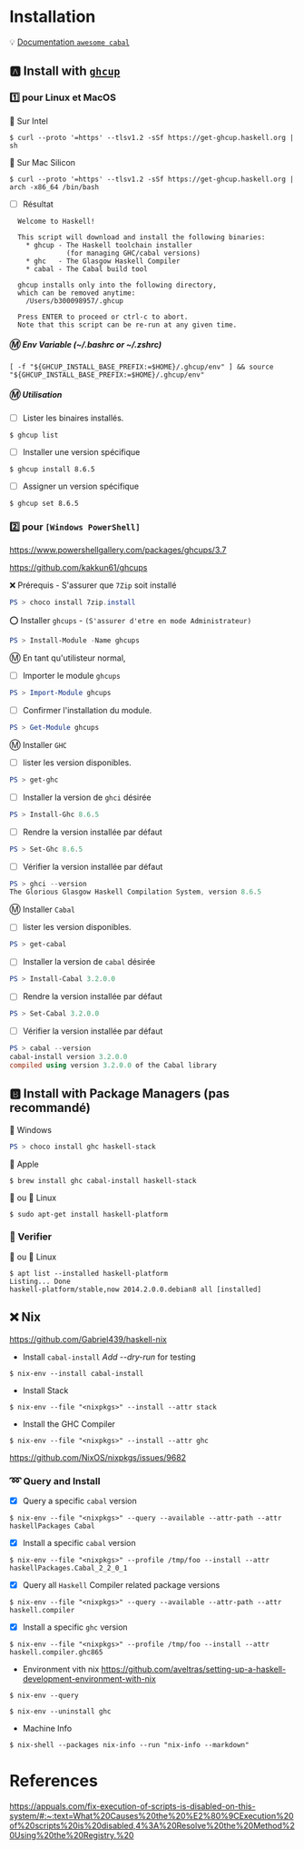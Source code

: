 # Installation

:bulb: [Documentation `awesome cabal`](https://kowainik.github.io/projects/awesome-cabal)



## :a: Install with [`ghcup`](https://www.haskell.org/ghcup/)

### :one: pour Linux et MacOS

:round_pushpin: Sur Intel

```
$ curl --proto '=https' --tlsv1.2 -sSf https://get-ghcup.haskell.org | sh
```

:round_pushpin: Sur Mac Silicon

```
$ curl --proto '=https' --tlsv1.2 -sSf https://get-ghcup.haskell.org | arch -x86_64 /bin/bash
```

- [ ] Résultat


```
  Welcome to Haskell!

  This script will download and install the following binaries:
    * ghcup - The Haskell toolchain installer
              (for managing GHC/cabal versions)
    * ghc   - The Glasgow Haskell Compiler
    * cabal - The Cabal build tool

  ghcup installs only into the following directory,
  which can be removed anytime:
    /Users/b300098957/.ghcup

  Press ENTER to proceed or ctrl-c to abort.
  Note that this script can be re-run at any given time.
```


##### :m: Env Variable (~/.bashrc or ~/.zshrc)

```
[ -f "${GHCUP_INSTALL_BASE_PREFIX:=$HOME}/.ghcup/env" ] && source "${GHCUP_INSTALL_BASE_PREFIX:=$HOME}/.ghcup/env"
```

##### :m: Utilisation

- [ ] Lister les binaires installés.

```
$ ghcup list
```

- [ ] Installer une version spécifique

```
$ ghcup install 8.6.5
```

- [ ] Assigner un version spécifique

```
$ ghcup set 8.6.5
```

### :two: pour `[Windows PowerShell]`

https://www.powershellgallery.com/packages/ghcups/3.7

https://github.com/kakkun61/ghcups

:x: Prérequis - S'assurer que `7Zip` soit installé 

```powershell
PS > choco install 7zip.install
```

:o: Installer `ghcups` - `(S'assurer d'etre en mode Administrateur)`

```powershell
PS > Install-Module -Name ghcups
```

:m: En tant qu'utilisteur normal, 

- [ ] Importer le module `ghcups` 

```powershell
PS > Import-Module ghcups
```

- [ ] Confirmer l'installation du module.

```powershell
PS > Get-Module ghcups
```

:m: Installer `GHC`

- [ ] lister les version disponibles.

```powershell
PS > get-ghc
```

- [ ] Installer la version de `ghci` désirée

```powershell
PS > Install-Ghc 8.6.5
```

- [ ] Rendre la version installée par défaut

```powershell
PS > Set-Ghc 8.6.5
```

- [ ] Vérifier la version installée par défaut

```powershell
PS > ghci --version
The Glorious Glasgow Haskell Compilation System, version 8.6.5
```

:m: Installer `Cabal`

- [ ] lister les version disponibles.

```powershell
PS > get-cabal
```

- [ ] Installer la version de `cabal` désirée

```powershell
PS > Install-Cabal 3.2.0.0
```

- [ ] Rendre la version installée par défaut

```powershell
PS > Set-Cabal 3.2.0.0
```

- [ ] Vérifier la version installée par défaut

```powershell
PS > cabal --version
cabal-install version 3.2.0.0
compiled using version 3.2.0.0 of the Cabal library
```


## :b: Install with Package Managers (pas recommandé)

:pushpin: Windows

```powershell
PS > choco install ghc haskell-stack
```

:pushpin: Apple

```
$ brew install ghc cabal-install haskell-stack
```
  
:strawberry: ou :penguin: Linux

```
$ sudo apt-get install haskell-platform
```


### :bookmark: Verifier 

:strawberry: ou :penguin: Linux

```
$ apt list --installed haskell-platform
Listing... Done
haskell-platform/stable,now 2014.2.0.0.debian8 all [installed]
```



## :x: Nix

https://github.com/Gabriel439/haskell-nix

* Install `cabal-install` <i>Add  --dry-run</i> for testing

```
$ nix-env --install cabal-install
```

* Install Stack

```
$ nix-env --file "<nixpkgs>" --install --attr stack
```


* Install the GHC Compiler

```
$ nix-env --file "<nixpkgs>" --install --attr ghc
```

https://github.com/NixOS/nixpkgs/issues/9682

### :loop: Query and Install

- [x] Query a specific `cabal` version

```
$ nix-env --file "<nixpkgs>" --query --available --attr-path --attr haskellPackages Cabal
```

- [x] Install a specific `cabal` version

```
$ nix-env --file "<nixpkgs>" --profile /tmp/foo --install --attr haskellPackages.Cabal_2_2_0_1 
```

- [x] Query all `Haskell` Compiler related package versions

```
$ nix-env --file "<nixpkgs>" --query --available --attr-path --attr haskell.compiler
```

- [x] Install a specific `ghc` version

```
$ nix-env --file "<nixpkgs>" --profile /tmp/foo --install --attr haskell.compiler.ghc865 
```

* Environment vith nix https://github.com/aveltras/setting-up-a-haskell-development-environment-with-nix

```
$ nix-env --query
```

```
$ nix-env --uninstall ghc
```


* Machine Info 

```
$ nix-shell --packages nix-info --run "nix-info --markdown"
```

# References

https://appuals.com/fix-execution-of-scripts-is-disabled-on-this-system/#:~:text=What%20Causes%20the%20%E2%80%9CExecution%20of%20scripts%20is%20disabled,4%3A%20Resolve%20the%20Method%20Using%20the%20Registry.%20
